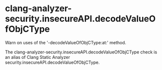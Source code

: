 # clang-analyzer-security.insecureAPI.decodeValueOfObjCType

Warn on uses of the \'-decodeValueOfObjCType:at:\' method.

The clang-analyzer-security.insecureAPI.decodeValueOfObjCType check is
an alias of Clang Static Analyzer
security.insecureAPI.decodeValueOfObjCType.
